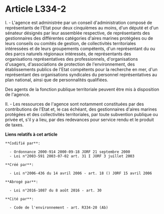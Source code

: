 # Article L334-2

I. - L'agence est administrée par un conseil d'administration composé de représentants de l'Etat pour deux cinquièmes au
moins, d'un député et d'un sénateur désignés par leur assemblée respective, de représentants des gestionnaires des
différentes catégories d'aires marines protégées ou de leurs conseils ou comités de gestion, de collectivités territoriales
intéressées et de leurs groupements compétents, d'un représentant du ou des parcs naturels régionaux intéressés, de
représentants des organisations représentatives des professionnels, d'organisations d'usagers, d'associations de protection
de l'environnement, des établissements publics de l'Etat compétents pour la recherche en mer, d'un représentant des
organisations syndicales du personnel représentatives au plan national, ainsi que de personnalités qualifiées.

Des agents de la fonction publique territoriale peuvent être mis à disposition de l'agence.

II. - Les ressources de l'agence sont notamment constituées par des contributions de l'Etat et, le cas échéant, des
gestionnaires d'aires marines protégées et des collectivités territoriales, par toute subvention publique ou privée et, s'il
y a lieu, par des redevances pour service rendu et le produit de taxes.

**Liens relatifs à cet article**

	**Codifié par**:

	  - Ordonnance 2000-914 2000-09-18 JORF 21 septembre 2000
	  - Loi n°2003-591 2003-07-02 art. 31 I JORF 3 juillet 2003

	**Créé par**:

	  - Loi n°2006-436 du 14 avril 2006 - art. 18 () JORF 15 avril 2006

	**Abrogé par**:

	  - Loi n°2016-1087 du 8 août 2016 - art. 30

	**Cité par**:

	  - Code de l'environnement - art. R334-20 (Ab)

